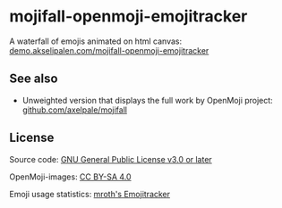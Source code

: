 # mojifall-openmoji-emojitracker

A waterfall of emojis animated on html canvas: [demo.akselipalen.com/mojifall-openmoji-emojitracker](http://demo.akselipalen.com/mojifall-openmoji-emojitracker/)


## See also

- Unweighted version that displays the full work by OpenMoji project: [github.com/axelpale/mojifall](https://github.com/axelpale/mojifall)

## License

Source code: [GNU General Public License v3.0 or later](https://spdx.org/licenses/GPL-3.0-or-later.html#licenseText)

OpenMoji-images: [CC BY-SA 4.0](https://creativecommons.org/licenses/by-sa/4.0/)

Emoji usage statistics: [mroth's Emojitracker](https://github.com/mroth/emojitracker)
